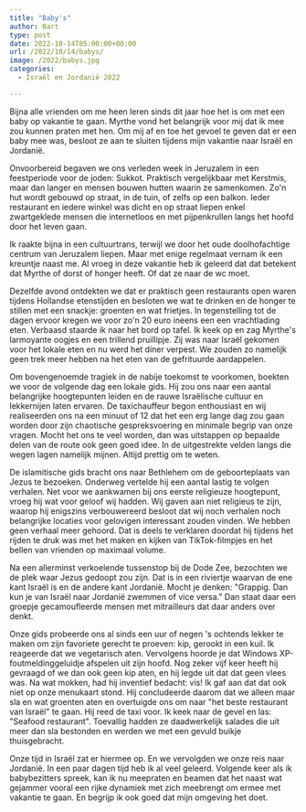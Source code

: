 ```yaml
---
title: "Baby's"
author: Bart
type: post
date: 2022-10-14T05:00:00+00:00
url: /2022/10/14/babys/
image: /2022/babys.jpg
categories:
  - Israël en Jordanië 2022

---
```

Bijna alle vrienden om me heen leren sinds dit jaar hoe het is om met een baby op vakantie te gaan. Myrthe vond het belangrijk voor mij dat ik mee zou kunnen praten met hen. Om mij af en toe het gevoel te geven dat er een baby mee was, besloot ze aan te sluiten tijdens mijn vakantie naar Israël en Jordanië.

Onvoorbereid begaven we ons verleden week in Jeruzalem in een feestperiode voor de joden: Sukkot. Praktisch vergelijkbaar met Kerstmis, maar dan langer en mensen bouwen hutten waarin ze samenkomen. Zo'n hut wordt gebouwd op straat, in de tuin, of zelfs op een balkon. Ieder restaurant en iedere winkel was dicht en op straat liepen enkel zwartgeklede mensen die internetloos en met pijpenkrullen langs het hoofd door het leven gaan.

Ik raakte bijna in een cultuurtrans, terwijl we door het oude doolhofachtige centrum van Jeruzalem liepen. Maar met enige regelmaat vernam ik een kreuntje naast me. Al vroeg in deze vakantie heb ik geleerd dat dat betekent dat Myrthe of dorst of honger heeft. Of dat ze naar de wc moet.

Dezelfde avond ontdekten we dat er praktisch geen restaurants open waren tijdens Hollandse etenstijden en besloten we wat te drinken en de honger te stillen met een snackje: groenten en wat frietjes. In tegenstelling tot de dagen ervoor kregen we voor zo'n 20 euro ineens een een vrachtlading eten. Verbaasd staarde ik naar het bord op tafel. Ik keek op en zag Myrthe's larmoyante oogjes en een trillend pruillipje. Zij was naar Israël gekomen voor het lokale eten en nu werd het diner verpest. We zouden zo namelijk geen trek meer hebben na het eten van de gefrituurde aardappelen.

Om bovengenoemde tragiek in de nabije toekomst te voorkomen, boekten we voor de volgende dag een lokale gids. Hij zou ons naar een aantal belangrijke hoogtepunten leiden en de rauwe Israëlische cultuur en lekkernijen laten ervaren. De taxichauffeur begon enthousiast en wij realiseerden ons na een minuut of 12 dat het een erg lange dag zou gaan worden door zijn chaotische gespreksvoering en minimale begrip van onze vragen. Mocht het ons te veel worden, dan was uitstappen op bepaalde delen van de route ook geen goed idee. In de uitgestrekte velden langs die wegen lagen namelijk mijnen. Altijd prettig om te weten.

De islamitische gids bracht ons naar Bethlehem om de geboorteplaats van Jezus te bezoeken. Onderweg vertelde hij een aantal lastig te volgen verhalen. Net voor we aankwamen bij ons eerste religieuze hoogtepunt, vroeg hij wat voor geloof wij hadden. Wij gaven aan niet religieus te zijn, waarop hij enigszins verbouwereerd besloot dat wij noch verhalen noch belangrijke locaties voor gelovigen interessant zouden vinden. We hebben geen verhaal meer gehoord. Dat is deels te verklaren doordat hij tijdens het rijden te druk was met het maken en kijken van TikTok-filmpjes en het bellen van vrienden op maximaal volume.

Na een allerminst verkoelende tussenstop bij de Dode Zee, bezochten we de plek waar Jezus gedoopt zou zijn. Dat is in een riviertje waarvan de ene kant Israël is en de andere kant Jordanië. Mocht je denken: "Grappig. Dan kun je van Israël naar Jordanië zwemmen of vice versa." Dan staat daar een groepje gecamoufleerde mensen met mitrailleurs dat daar anders over denkt.

Onze gids probeerde ons al sinds een uur of negen 's ochtends lekker te maken om zijn favoriete gerecht te proeven: kip, gerookt in een kuil. Ik reageerde dat we vegetarisch aten. Vervolgens hoorde je dat Windows XP-foutmeldinggeluidje afspelen uit zijn hoofd. Nog zeker vijf keer heeft hij gevraagd of we dan ook geen kip aten, en hij legde uit dat dat geen vlees was. Na wat mokken, had hij inventief bedacht: vis! Ik gaf aan dat dat ook niet op onze menukaart stond. Hij concludeerde daarom dat we alleen maar sla en wat groenten aten en overtuigde ons om naar "het beste restaurant van Israël" te gaan. Hij reed de taxi voor. Ik keek naar de gevel en las: "Seafood restaurant". Toevallig hadden ze daadwerkelijk salades die uit meer dan sla bestonden en werden we met een gevuld buikje thuisgebracht.

Onze tijd in Israël zat er hiermee op. En we vervolgden we onze reis naar Jordanië. In een paar dagen tijd heb ik al veel geleerd. Volgende keer als ik babybezitters spreek, kan ik nu meepraten en beamen dat het naast wat gejammer vooral een rijke dynamiek met zich meebrengt om ermee met vakantie te gaan. En begrijp ik ook goed dat mijn omgeving het doet.
